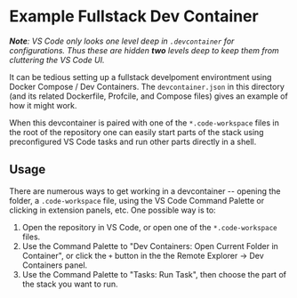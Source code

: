 # Example Fullstack Dev Container

_**Note**: VS Code only looks one level deep in `.devcontainer` for configurations. Thus
these are hidden **two** levels deep to keep them from cluttering the VS Code UI._

It can be tedious setting up a fullstack develpoment environtment using Docker Compose /
Dev Containers. The `devcontainer.json` in this directory (and its related Dockerfile,
Profcile, and Compose files) gives an example of how it might work.

When this devcontainer is paired with one of the `*.code-workspace` files in the root of
the repository one can easily start parts of the stack using preconfigured VS Code tasks
and run other parts directly in a shell.

## Usage

There are numerous ways to get working in a devcontainer -- opening the folder, a
`.code-workspace` file, using the VS Code Command Palette or clicking in extension
panels, etc. One possible way is to:

1. Open the repository in VS Code, or open one of the `*.code-workspace` files.
2. Use the Command Palette to "Dev Containers: Open Current Folder in Container", or
   click the `+` button in the the Remote Explorer -> Dev Containers panel.
3. Use the Command Palette to "Tasks: Run Task", then choose the part of the stack you
   want to run.
